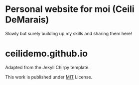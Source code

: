 # Personal website for moi (Ceili DeMarais) 
Slowly but surely building up my skills and sharing them here! 
# ceilidemo.github.io 

Adapted from the Jekyll Chirpy template. 

This work is published under [MIT][mit] License.

[gem]: https://rubygems.org/gems/jekyll-theme-chirpy
[chirpy]: https://github.com/cotes2020/jekyll-theme-chirpy/
[CD]: https://en.wikipedia.org/wiki/Continuous_deployment
[mit]: https://github.com/cotes2020/chirpy-starter/blob/master/LICENSE
